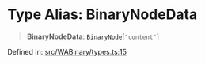 # Type Alias: BinaryNodeData

> **BinaryNodeData**: [`BinaryNode`](BinaryNode.md)\[`"content"`\]

Defined in: [src/WABinary/types.ts:15](https://github.com/Fokusdotid/bail/blob/82f46c566476ac566bfd781dede14412fcdfb787/src/WABinary/types.ts#L15)
